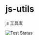 # js-utils
js 工具库

![Test Status](https://github.com/DPDFE/tools/actions/workflows/jest.yml/badge.svg?1)
